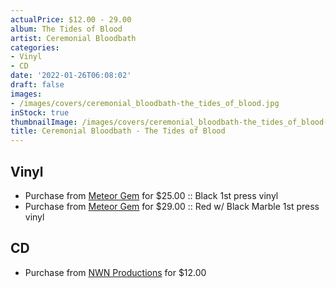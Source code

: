 ```yaml
---
actualPrice: $12.00 - 29.00
album: The Tides of Blood
artist: Ceremonial Bloodbath
categories:
- Vinyl
- CD
date: '2022-01-26T06:08:02'
draft: false
images:
- /images/covers/ceremonial_bloodbath-the_tides_of_blood.jpg
inStock: true
thumbnailImage: /images/covers/ceremonial_bloodbath-the_tides_of_blood-thumb.jpg
title: Ceremonial Bloodbath - The Tides of Blood
---
```


## Vinyl
* Purchase from [Meteor Gem](https://meteor-gem.com/products/ceremonial-bloodbath-the-tides-of-blood-lp) for $25.00 :: Black 1st press vinyl
* Purchase from [Meteor Gem](https://meteor-gem.com/products/ceremonial-bloodbath-the-tides-of-blood-lp) for $29.00 :: Red w/ Black Marble 1st press vinyl
## CD
* Purchase from [NWN Productions](http://shop.nwnprod.com/index.php?route=product/product&path=93&product_id=15400&sort=pd.name&order=ASC) for $12.00
